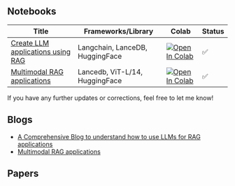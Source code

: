 
## Notebooks

| Title                               | Frameworks/Library                                  | Colab                                                                                                                   | Status |
|-------------------------------------|------------------------------------------------------|-------------------------------------------------------------------------------------------------------------------------|--------|
| [Create LLM applications using RAG](https://vipul-maheshwari.github.io/2024/02/14/rag-application-with-langchain) | Langchain, LanceDB, HuggingFace  | [![Open In Colab](https://colab.research.google.com/assets/colab-badge.svg)](https://colab.research.google.com/drive1YsOfovVdNPBwCDMWHvLfOaNtqXn4qXTs?usp=sharing) | ✅     |
| [Multimodal RAG applications](https://vipul-maheshwari.github.io/2024/03/03/multimodal-rag-application)   | Lancedb, ViT-L/14, HuggingFace  | [![Open In Colab](https://colab.research.google.com/assets/colab-badge.svg)](https://colab.research.google.com/drive/1LM-WrDSBXpiMZ94CtaMCaGHlkxqGR6WK?usp=sharing) | ✅   |


If you have any further updates or corrections, feel free to let me know!




## Blogs

- [A Comprehensive Blog to understand how to use LLMs for RAG applications](https://vipul-maheshwari.github.io/2024/02/14/rag-application-with-langchain)
- [Multimodal RAG applications](https://vipul-maheshwari.github.io/2024/03/03/multimodal-rag-application)

## Papers
